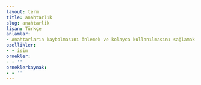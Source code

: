 ```yaml
---
layout: term
title: anahtarlık
slug: anahtarlik
lisan: Türkçe
anlamlar:
- Anahtarların kaybolmasını önlemek ve kolayca kullanılmasını sağlamak için takıldığı maden, deri vb.nden yapılan halka veya kılıf
ozellikler:
- - isim
ornekler:
- - ''
orneklerkaynak:
- - ''
---
```


